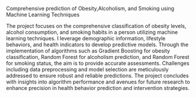Comprehensive prediction of Obesity,Alcoholism, and Smoking using Machine Learning Techniques

The project focuses on the comprehensive classification of obesity levels, alcohol consumption, and smoking habits in a person utilizing machine learning techniques. 
I leverage demographic information, lifestyle behaviors, and health indicators to develop predictive models. 
Through the implementation of algorithms such as Gradient Boosting for obesity classification, Random Forest for alcoholism prediction, and Random Forest for smoking status, the aim is to
provide accurate assessments. Challenges including data preprocessing and model selection are meticulously addressed to ensure robust and reliable predictions.
The project concludes with insights into algorithm performance and avenues for future research to enhance precision in health behavior prediction and intervention strategies.
